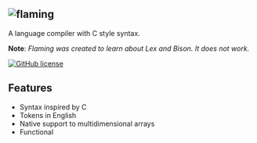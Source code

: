 ![flaming](http://i.imgur.com/G6qqK7r.png?1)
--------
A language compiler with C style syntax.

**Note**: *Flaming was created to learn about Lex and Bison. It does not work.*

[![GitHub license](https://img.shields.io/github/license/mashape/apistatus.svg)](https://github.com/davidgasquez/flaming)

## Features
- Syntax inspired by C
- Tokens in English
- Native support to multidimensional arrays
- Functional
